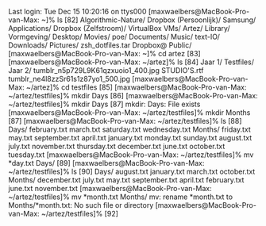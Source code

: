 Last login: Tue Dec 15 10:20:16 on ttys000
[maxwaelbers@MacBook-Pro-van-Max: ~]% ls                                   [82]
Algorithmic-Nature/    Dropbox (Persoonlijk)/ Samsung/
Applications/          Dropbox (Zelfstroom)/  VirtualBox VMs/
Artez/                 Library/               Vormgeving/
Desktop/               Movies/                poe/
Documents/             Music/                 text-IO/
Downloads/             Pictures/              zsh_dotfiles.tar
Dropbox@               Public/
[maxwaelbers@MacBook-Pro-van-Max: ~]% cd artez                             [83]
[maxwaelbers@MacBook-Pro-van-Max: ~/artez]% ls                             [84]
Jaar 1/                             Testfiles/
Jaar 2/                             tumblr_n5p729L9K61qzxuoio1_400.jpg
STUDIO'S.rtf                        tumblr_ne4l8zzSr61s1z87yo1_500.jpg
[maxwaelbers@MacBook-Pro-van-Max: ~/artez]% cd testfiles                   [85]
[maxwaelbers@MacBook-Pro-van-Max: ~/artez/testfiles]% mkdir Days           [86]
[maxwaelbers@MacBook-Pro-van-Max: ~/artez/testfiles]% mkdir Days           [87]
mkdir: Days: File exists
[maxwaelbers@MacBook-Pro-van-Max: ~/artez/testfiles]% mkdir Months         [87]
[maxwaelbers@MacBook-Pro-van-Max: ~/artez/testfiles]% ls                   [88]
Days/          february.txt   march.txt      saturday.txt   wednesday.txt
Months/        friday.txt     may.txt        september.txt
april.txt      january.txt    monday.txt     sunday.txt
august.txt     july.txt       november.txt   thursday.txt
december.txt   june.txt       october.txt    tuesday.txt
[maxwaelbers@MacBook-Pro-van-Max: ~/artez/testfiles]% mv *day.txt Days/    [89]
[maxwaelbers@MacBook-Pro-van-Max: ~/artez/testfiles]% ls                   [90]
Days/          august.txt     january.txt    march.txt      october.txt
Months/        december.txt   july.txt       may.txt        september.txt
april.txt      february.txt   june.txt       november.txt
[maxwaelbers@MacBook-Pro-van-Max: ~/artez/testfiles]% mv *month.txt Months/
mv: rename *month.txt to Months/*month.txt: No such file or directory
[maxwaelbers@MacBook-Pro-van-Max: ~/artez/testfiles]%                      [92]

